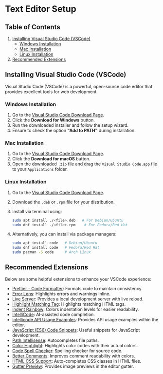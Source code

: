# Text Editor Setup

## Table of Contents

1. [Installing Visual Studio Code (VSCode)](#installing-visual-studio-code-vscode)
   - [Windows Installation](#windows-installation)
   - [Mac Installation](#mac-installation)
   - [Linux Installation](#linux-installation)
2. [Recommended Extensions](#recommended-extensions)

## Installing Visual Studio Code (VSCode)

Visual Studio Code (VSCode) is a powerful, open-source code editor that provides excellent tools for web development.

### Windows Installation

1. Go to the [Visual Studio Code Download Page](https://code.visualstudio.com/).
2. Click the **Download for Windows** button.
3. Run the downloaded installer and follow the setup wizard.
4. Ensure to check the option **"Add to PATH"** during installation.

### Mac Installation

1. Go to the [Visual Studio Code Download Page](https://code.visualstudio.com/).
2. Click the **Download for macOS** button.
3. Open the downloaded `.zip` file and drag the `Visual Studio Code.app` file to your `Applications` folder.

### Linux Installation

1. Go to the [Visual Studio Code Download Page](https://code.visualstudio.com/).
2. Download the `.deb` or `.rpm` file for your distribution.
3. Install via terminal using:

   ```bash
   sudo apt install ./<file>.deb   # For Debian/Ubuntu
   sudo dnf install ./<file>.rpm    # For Fedora/Red Hat
   ```

4. Alternatively, you can install via package managers:

   ```bash
   sudo apt install code   # Debian/Ubuntu
   sudo dnf install code   # Fedora/Red Hat
   sudo pacman -S code     # Arch Linux
   ```

## Recommended Extensions

Below are some helpful extensions to enhance your VSCode experience:

- [Prettier - Code Formatter](https://marketplace.visualstudio.com/items?itemName=esbenp.prettier-vscode): Formats code to maintain consistency.
- [Error Lens](https://marketplace.visualstudio.com/items?itemName=usernamehw.errorlens): Highlights errors and warnings inline.
- [Live Server](https://marketplace.visualstudio.com/items?itemName=ritwickdey.LiveServer): Provides a local development server with live reload.
- [Highlight Matching Tag](https://marketplace.visualstudio.com/items?itemName=vincaslt.highlight-matching-tag): Highlights matching HTML tags.
- [Indent Rainbow](https://marketplace.visualstudio.com/items?itemName=oderwat.indent-rainbow): Colors indentation levels for easier readability.
- [IntelliCode](https://marketplace.visualstudio.com/items?itemName=VisualStudioExptTeam.vscodeintellicode): AI-assisted code completion.
- [Intellicode API Usage Examples](https://marketplace.visualstudio.com/items?itemName=VisualStudioExptTeam.intellicode-api-usage-examples): Provides API usage examples within the editor.
- [JavaScript (ES6) Code Snippets](https://marketplace.visualstudio.com/items?itemName=xabikos.JavaScriptSnippets): Useful snippets for JavaScript development.
- [Path Intellisense](https://marketplace.visualstudio.com/items?itemName=christian-kohler.path-intellisense): Autocompletes file paths.
- [Color Highlight](https://marketplace.visualstudio.com/items?itemName=naumovs.color-highlight): Highlights color codes with their actual colors.
- [Code Spell Checker](https://marketplace.visualstudio.com/items?itemName=streetsidesoftware.code-spell-checker): Spelling checker for source code.
- [Better Comments](https://marketplace.visualstudio.com/items?itemName=aaron-bond.better-comments): Improves comment readability with colors.
- [HTML CSS Support](https://marketplace.visualstudio.com/items?itemName=Zignd.html-css-class-completion): Auto-completes CSS classes in HTML files.
- [Gutter Preview](https://marketplace.visualstudio.com/items?itemName=kisstkondoros.vscode-gutter-preview): Provides image previews in the editor gutter.
